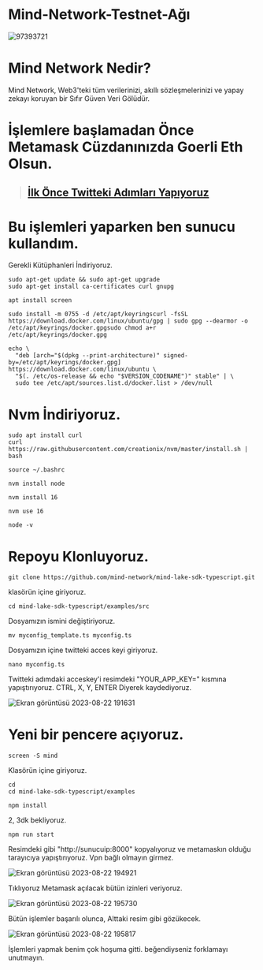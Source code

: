 # Mind-Network-Testnet-Ağı

![97393721](https://github.com/tuncgs52/mind-network-testnet/assets/80161670/1f233c77-d6b0-4ebd-9b48-a6b933affbbe)



# Mind Network Nedir?
Mind Network, Web3'teki tüm verilerinizi, akıllı sözleşmelerinizi ve yapay zekayı koruyan bir Sıfır Güven Veri Gölüdür.


# İşlemlere başlamadan Önce Metamask Cüzdanınızda Goerli Eth Olsun.

> ## [İlk Önce Twitteki Adımları Yapıyoruz](https://scan.mindnetwork.xyz/)



#  Bu işlemleri yaparken ben sunucu kullandım.
Gerekli Kütüphanleri İndiriyoruz.

```
sudo apt-get update && sudo apt-get upgrade
sudo apt-get install ca-certificates curl gnupg
```

```
apt install screen
```

```
sudo install -m 0755 -d /etc/apt/keyringscurl -fsSL https://download.docker.com/linux/ubuntu/gpg | sudo gpg --dearmor -o /etc/apt/keyrings/docker.gpgsudo chmod a+r /etc/apt/keyrings/docker.gpg
```

```
echo \
  "deb [arch="$(dpkg --print-architecture)" signed-by=/etc/apt/keyrings/docker.gpg] https://download.docker.com/linux/ubuntu \
  "$(. /etc/os-release && echo "$VERSION_CODENAME")" stable" | \
  sudo tee /etc/apt/sources.list.d/docker.list > /dev/null
```

# Nvm İndiriyoruz.

```
sudo apt install curl 
curl https://raw.githubusercontent.com/creationix/nvm/master/install.sh | bash 
```

```
source ~/.bashrc
```

```
nvm install node
```

```
nvm install 16
```

```
nvm use 16
```

```
node -v
```

# Repoyu Klonluyoruz.
```
git clone https://github.com/mind-network/mind-lake-sdk-typescript.git
```

klasörün içine giriyoruz.

```
cd mind-lake-sdk-typescript/examples/src
```

Dosyamızın ismini değiştiriyoruz.

```
mv myconfig_template.ts myconfig.ts
```

Dosyamızın içine twitteki acces keyi giriyoruz.

```
nano myconfig.ts
```


Twitteki adımdaki acceskey'i resimdeki "YOUR_APP_KEY=" kısmına yapıştırıyoruz. CTRL, X, Y, ENTER Diyerek kaydediyoruz.

![Ekran görüntüsü 2023-08-22 191631](https://github.com/tuncgs52/mind-network-testnet/assets/80161670/f7fe7ad9-8503-4a7b-8afd-d1a2d02f8051)


# Yeni bir pencere açıyoruz.

```
screen -S mind
```

Klasörün içine giriyoruz.

```
cd
cd mind-lake-sdk-typescript/examples
```

```
npm install
```

2, 3dk bekliyoruz.

```
npm run start
```

Resimdeki gibi "http://sunucuip:8000" kopyalıyoruz ve metamaskın olduğu tarayıcıya yapıştırıyoruz. Vpn bağlı olmayın girmez.

![Ekran görüntüsü 2023-08-22 194921](https://github.com/tuncgs52/mind-network-testnet/assets/80161670/aa6e9aba-597a-410f-83ad-a6eae1813f2c)


Tıklıyoruz Metamask açılacak bütün izinleri veriyoruz.

![Ekran görüntüsü 2023-08-22 195730](https://github.com/tuncgs52/mind-network-testnet/assets/80161670/e31f437b-8ffc-4ddb-9c4e-1dc53376c580)


Bütün işlemler başarılı olunca, Alttaki resim gibi gözükecek.

![Ekran görüntüsü 2023-08-22 195817](https://github.com/tuncgs52/mind-network-testnet/assets/80161670/bb4261c4-00c9-401c-b8e9-f712960d6f02)


İşlemleri yapmak benim çok hoşuma gitti. beğendiyseniz forklamayı unutmayın.




